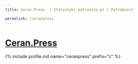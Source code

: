 ```yaml
---
title: Ceran.Press  | Statystyki patronite.pl | Patromierz

permalink: /ceranpress
---
```


# [Ceran.Press ](https://patronite.pl/ceranpress)

{% include profile.md name="ceranpress" prefix="c" %}
